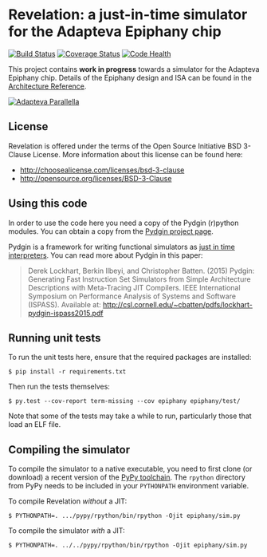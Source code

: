 # Revelation: a just-in-time simulator for the Adapteva Epiphany chip

[![Build Status](https://travis-ci.org/futurecore/revelation.svg?branch=master)](https://travis-ci.org/futurecore/revelation)
[![Coverage Status](https://coveralls.io/repos/futurecore/revelation/badge.svg?branch=master&service=github)](https://coveralls.io/github/futurecore/revelation?branch=master)
[![Code Health](https://landscape.io/github/futurecore/revelation/master/landscape.svg?style=flat)](https://landscape.io/github/futurecore/revelation/master)

This project contains **work in progress** towards a simulator for the Adapteva Epiphany chip.
Details of the Epiphany design and ISA can be found in the [Architecture Reference](http://adapteva.com/docs/epiphany_arch_ref.pdf).

[![Adapteva Parallella](https://www.parallella.org/wp-content/uploads/2014/11/parallella-board-22-609x400.jpg)](https://www.parallella.org/wp-content/uploads/2014/11/parallella-board-22-609x400.jpg)

## License
Revelation is offered under the terms of the Open Source Initiative BSD 3-Clause License. More information about this license can be found here:

* http://choosealicense.com/licenses/bsd-3-clause
* http://opensource.org/licenses/BSD-3-Clause

## Using this code

In order to use the code here you need a copy of the Pydgin (r)python modules.
You can obtain a copy from the [Pydgin project page](https://github.com/cornell-brg/pydgin).

Pydgin is a framework for writing functional simulators as [just in time interpreters](https://en.wikipedia.org/wiki/Just-in-time_compilation).
You can read more about Pydgin in this paper:

> Derek Lockhart, Berkin Ilbeyi, and Christopher Batten. (2015) Pydgin: Generating Fast Instruction Set Simulators from Simple Architecture Descriptions with Meta-Tracing JIT Compilers. IEEE International Symposium on Performance Analysis of Systems and Software (ISPASS). Available at: http://csl.cornell.edu/~cbatten/pdfs/lockhart-pydgin-ispass2015.pdf

## Running unit tests

To run the unit tests here, ensure that the required packages are installed:

    $ pip install -r requirements.txt

Then run the tests themselves:

    $ py.test --cov-report term-missing --cov epiphany epiphany/test/

Note that some of the tests may take a while to run, particularly those that load an ELF file.

## Compiling the simulator

To compile the simulator to a native executable, you need to first clone (or download) a recent version of the [PyPy toolchain](https://bitbucket.org/pypy/pypy). The `rpython` directory from PyPy needs to be included in your `PYTHONPATH` environment variable.

To compile Revelation *without* a JIT:

    $ PYTHONPATH=. .../pypy/rpython/bin/rpython -Ojit epiphany/sim.py

To compile the simulator *with* a JIT:

    $ PYTHONPATH=. ../../pypy/rpython/bin/rpython -Ojit epiphany/sim.py
